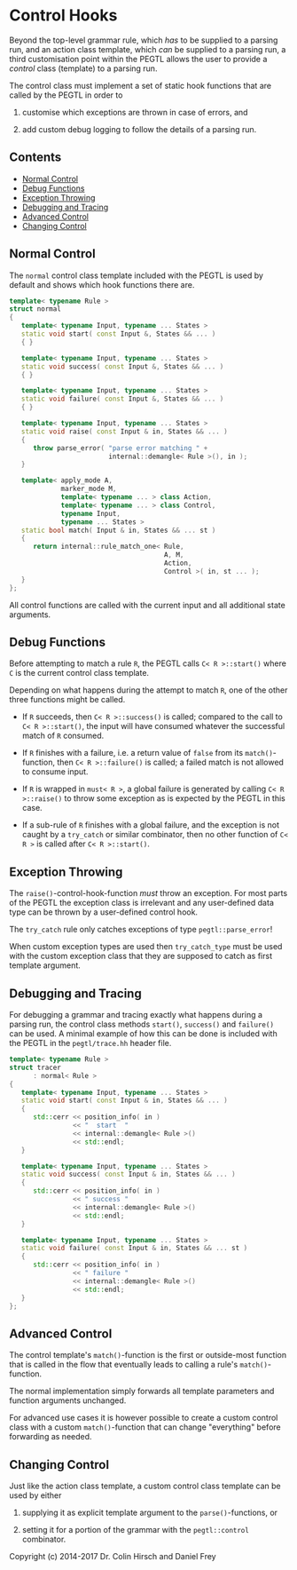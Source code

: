 # Control Hooks

Beyond the top-level grammar rule, which *has* to be supplied to a parsing run, and an action class template, which *can* be supplied to a parsing run, a third customisation point within the PEGTL allows the user to provide a *control* class (template) to a parsing run.

The control class must implement a set of static hook functions that are called by the PEGTL in order to

1. customise which exceptions are thrown in case of errors, and

2. add custom debug logging to follow the details of a parsing run.

## Contents

* [Normal Control](#normal-control)
* [Debug Functions](#debug-functions)
* [Exception Throwing](#exception-throwing)
* [Debugging and Tracing](#debugging-and-tracing)
* [Advanced Control](#advanced-control)
* [Changing Control](#changing-control)

## Normal Control

The `normal` control class template included with the PEGTL is used by default and shows which hook functions there are.

```c++
template< typename Rule >
struct normal
{
   template< typename Input, typename ... States >
   static void start( const Input &, States && ... )
   { }

   template< typename Input, typename ... States >
   static void success( const Input &, States && ... )
   { }

   template< typename Input, typename ... States >
   static void failure( const Input &, States && ... )
   { }

   template< typename Input, typename ... States >
   static void raise( const Input & in, States && ... )
   {
      throw parse_error( "parse error matching " +
                         internal::demangle< Rule >(), in );
   }

   template< apply_mode A,
             marker_mode M,
             template< typename ... > class Action,
             template< typename ... > class Control,
             typename Input,
             typename ... States >
   static bool match( Input & in, States && ... st )
   {
      return internal::rule_match_one< Rule,
                                       A, M,
                                       Action,
                                       Control >( in, st ... );
   }
};
```

All control functions are called with the current input and all additional state arguments.

## Debug Functions

Before attempting to match a rule `R`, the PEGTL calls `C< R >::start()` where `C` is the current control class template.

Depending on what happens during the attempt to match `R`, one of the other three functions might be called.

- If `R` succeeds, then `C< R >::success()` is called; compared to the call to `C< R >::start()`, the input will have consumed whatever the successful match of `R` consumed.

- If `R` finishes with a failure, i.e. a return value of `false` from its `match()`-function, then `C< R >::failure()` is called; a failed match is not allowed to consume input.

- If `R` is wrapped in `must< R >`, a global failure is generated by calling `C< R >::raise()` to throw some exception as is expected by the PEGTL in this case.

- If a sub-rule of `R` finishes with a global failure, and the exception is not caught by a `try_catch` or similar combinator, then no other function of `C< R >` is called after `C< R >::start()`.

## Exception Throwing

The `raise()`-control-hook-function *must* throw an exception.
For most parts of the PEGTL the exception class is irrelevant and any user-defined data type can be thrown by a user-defined control hook.

The `try_catch` rule only catches exceptions of type `pegtl::parse_error`!

When custom exception types are used then `try_catch_type` must be used with the custom exception class that they are supposed to catch as first template argument.

## Debugging and Tracing

For debugging a grammar and tracing exactly what happens during a parsing run, the control class methods `start()`, `success()` and `failure()` can be used.
A minimal example of how this can be done is included with the PEGTL in the `pegtl/trace.hh` header file.

```c++
template< typename Rule >
struct tracer
      : normal< Rule >
{
   template< typename Input, typename ... States >
   static void start( const Input & in, States && ... )
   {
      std::cerr << position_info( in )
                << "  start  "
                << internal::demangle< Rule >()
                << std::endl;
   }

   template< typename Input, typename ... States >
   static void success( const Input & in, States && ... )
   {
      std::cerr << position_info( in )
                << " success "
                << internal::demangle< Rule >()
                << std::endl;
   }

   template< typename Input, typename ... States >
   static void failure( const Input & in, States && ... st )
   {
      std::cerr << position_info( in )
                << " failure "
                << internal::demangle< Rule >()
                << std::endl;
   }
};
```

## Advanced Control

The control template's `match()`-function is the first or outside-most function that is called in the flow that eventually leads to calling a rule's `match()`-function.

The normal implementation simply forwards all template parameters and function arguments unchanged.

For advanced use cases it is however possible to create a custom control class with a custom `match()`-function that can change "everything" before forwarding as needed.

## Changing Control

Just like the action class template, a custom control class template can be used by either

1. supplying it as explicit template argument to the `parse()`-functions, or

2. setting it for a portion of the grammar with the `pegtl::control` combinator.

Copyright (c) 2014-2017 Dr. Colin Hirsch and Daniel Frey
